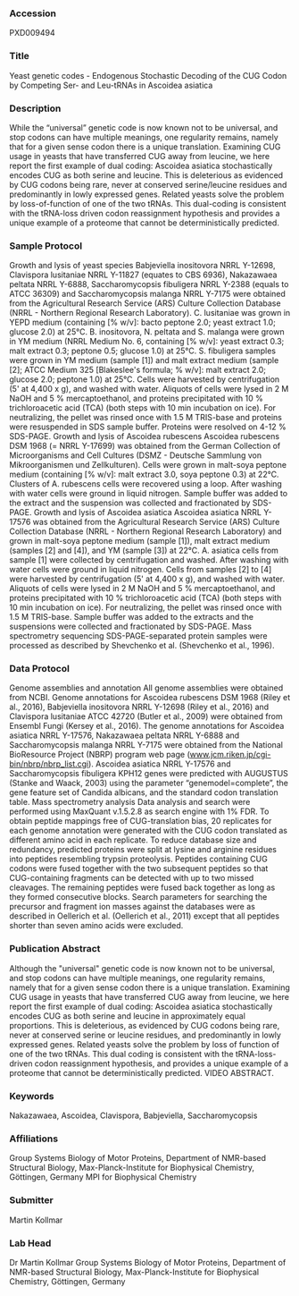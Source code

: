 ### Accession
PXD009494

### Title
Yeast genetic codes -  Endogenous Stochastic Decoding of the CUG Codon by Competing Ser- and Leu-tRNAs in Ascoidea asiatica

### Description
While the “universal” genetic code is now known not to be universal, and stop codons can have multiple meanings, one regularity remains, namely that for a given sense codon there is a unique translation. Examining CUG usage in yeasts that have transferred CUG away from leucine, we here report the first example of dual coding: Ascoidea asiatica stochastically encodes CUG as both serine and leucine. This is deleterious as evidenced by CUG codons being rare, never at conserved serine/leucine residues and predominantly in lowly expressed genes. Related yeasts solve the problem by loss-of-function of one of the two tRNAs. This dual-coding is consistent with the tRNA-loss driven codon reassignment hypothesis and provides a unique example of a proteome that cannot be deterministically predicted.

### Sample Protocol
Growth and lysis of yeast species Babjeviella inositovora NRRL Y-12698, Clavispora lusitaniae NRRL Y-11827 (equates to CBS 6936), Nakazawaea peltata NRRL Y-6888, Saccharomycopsis fibuligera NRRL Y-2388 (equals to ATCC 36309) and Saccharomycopsis malanga NRRL Y-7175 were obtained from the Agricultural Research Service (ARS) Culture Collection Database (NRRL - Northern Regional Research Laboratory). C. lusitaniae was grown in YEPD medium (containing [% w/v]: bacto peptone 2.0; yeast extract 1.0; glucose 2.0) at 25°C. B. inositovora, N. peltata and S. malanga were grown in YM medium (NRRL Medium No. 6, containing [% w/v]: yeast extract 0.3; malt extract 0.3; peptone 0.5; glucose 1.0) at 25°C. S. fibuligera samples were grown in YM medium (sample [1]) and malt extract medium (sample [2]; ATCC Medium 325 [Blakeslee's formula; % w/v]: malt extract 2.0; glucose 2.0; peptone 1.0) at 25°C. Cells were harvested by centrifugation (5' at 4,400 x g), and washed with water. Aliquots of cells were lysed in 2 M NaOH and 5 % mercaptoethanol, and proteins precipitated with 10 % trichloroacetic acid (TCA) (both steps with 10 min incubation on ice). For neutralizing, the pellet was rinsed once with 1.5 M TRIS-base and proteins were resuspended in SDS sample buffer. Proteins were resolved on 4-12 % SDS-PAGE.  Growth and lysis of Ascoidea rubescens Ascoidea rubescens DSM 1968 (= NRRL Y-17699) was obtained from the German Collection of Microorganisms and Cell Cultures (DSMZ - Deutsche Sammlung von Mikroorganismen und Zellkulturen). Cells were grown in malt-soya peptone medium (containing [% w/v]: malt extract 3.0, soya peptone 0.3) at 22°C. Clusters of A. rubescens cells were recovered using a loop. After washing with water cells were ground in liquid nitrogen. Sample buffer was added to the extract and the suspension was collected and fractionated by SDS-PAGE.  Growth and lysis of Ascoidea asiatica Ascoidea asiatica NRRL Y-17576 was obtained from the Agricultural Research Service (ARS) Culture Collection Database (NRRL - Northern Regional Research Laboratory) and grown in malt-soya peptone medium (sample [1]), malt extract medium (samples [2] and [4]), and YM (sample [3]) at 22°C. A. asiatica cells from sample [1] were collected by centrifugation and washed. After washing with water cells were ground in liquid nitrogen. Cells from samples [2] to [4] were harvested by centrifugation (5' at 4,400 x g), and washed with water. Aliquots of cells were lysed in 2 M NaOH and 5 % mercaptoethanol, and proteins precipitated with 10 % trichloroacetic acid (TCA) (both steps with 10 min incubation on ice). For neutralizing, the pellet was rinsed once with 1.5 M TRIS-base. Sample buffer was added to the extracts and the suspensions were collected and fractionated by SDS-PAGE.  Mass spectrometry sequencing SDS-PAGE-separated protein samples were processed as described by Shevchenko et al. (Shevchenko et al., 1996).

### Data Protocol
Genome assemblies and annotation All genome assemblies were obtained from NCBI. Genome annotations for Ascoidea rubescens DSM 1968 (Riley et al., 2016), Babjeviella inositovora NRRL Y-12698 (Riley et al., 2016) and Clavispora lusitaniae ATCC 42720 (Butler et al., 2009) were obtained from Ensembl Fungi (Kersey et al., 2016). The genome annotations for Ascoidea asiatica NRRL Y-17576, Nakazawaea peltata NRRL Y-6888 and Saccharomycopsis malanga NRRL Y-7175 were obtained from the National BioResource Project (NBRP) program web page (www.jcm.riken.jp/cgi-bin/nbrp/nbrp_list.cgi). Ascoidea asiatica NRRL Y-17576 and Saccharomycopsis fibuligera KPH12 genes were predicted with AUGUSTUS (Stanke and Waack, 2003) using the parameter “genemodel=complete”, the gene feature set of Candida albicans, and the standard codon translation table.  Mass spectrometry analysis Data analysis and search were performed using MaxQuant v.1.5.2.8 as search engine with 1% FDR. To obtain peptide mappings free of CUG-translation bias, 20 replicates for each genome annotation were generated with the CUG codon translated as different amino acid in each replicate. To reduce database size and redundancy, predicted proteins were split at lysine and arginine residues into peptides resembling trypsin proteolysis. Peptides containing CUG codons were fused together with the two subsequent peptides so that CUG-containing fragments can be detected with up to two missed cleavages. The remaining peptides were fused back together as long as they formed consecutive blocks. Search parameters for searching the precursor and fragment ion masses against the databases were as described in Oellerich et al. (Oellerich et al., 2011) except that all peptides shorter than seven amino acids were excluded.

### Publication Abstract
Although the "universal" genetic code is now known not to be universal, and stop codons can have multiple meanings, one regularity remains, namely that for a given sense codon there is a unique translation. Examining CUG usage in yeasts that have transferred CUG away from leucine, we here report the first example of dual coding: Ascoidea asiatica stochastically encodes CUG as both serine and leucine in approximately equal proportions. This is deleterious, as evidenced by CUG codons being rare, never at conserved serine or leucine residues, and predominantly in lowly expressed genes. Related yeasts solve the problem by loss of function of one of the two tRNAs. This dual coding is consistent with the tRNA-loss-driven codon reassignment hypothesis, and provides a unique example of a proteome that cannot be deterministically predicted. VIDEO ABSTRACT.

### Keywords
Nakazawaea, Ascoidea, Clavispora, Babjeviella, Saccharomycopsis

### Affiliations
Group Systems Biology of Motor Proteins, Department of NMR-based Structural Biology, Max-Planck-Institute for Biophysical Chemistry, Göttingen, Germany
MPI for Biophysical Chemistry

### Submitter
Martin Kollmar

### Lab Head
Dr Martin Kollmar
Group Systems Biology of Motor Proteins, Department of NMR-based Structural Biology, Max-Planck-Institute for Biophysical Chemistry, Göttingen, Germany


